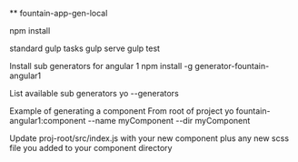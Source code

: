 ** fountain-app-gen-local

npm install

standard gulp tasks
  gulp serve
  gulp test

Install sub generators for angular 1
npm install -g generator-fountain-angular1

List available sub generators
yo --generators

Example of generating a component
From root of project
yo fountain-angular1:component --name myComponent --dir myComponent

Update proj-root/src/index.js with your new component plus any new scss file you added to your component directory
